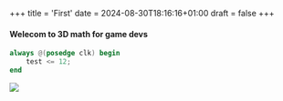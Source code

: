 +++
title = 'First'
date = 2024-08-30T18:16:16+01:00
draft = false
+++

#### Welecom to 3D math for game devs


```v
always @(posedge clk) begin
    test <= 12;
end
```
![](/test/db_3.png)

